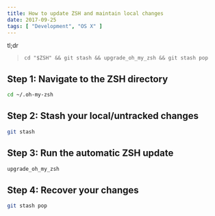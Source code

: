 ```yaml
---
title: How to update ZSH and maintain local changes
date: 2017-09-25
tags: [ "Development", "OS X" ]
---
```


tl;dr

> `cd "$ZSH" && git stash && upgrade_oh_my_zsh && git stash pop`

## **Step 1:** Navigate to the ZSH directory

```sh
cd ~/.oh-my-zsh
```

## **Step 2:** Stash your local/untracked changes

```sh
git stash
```

## **Step 3:** Run the automatic ZSH update

```sh
upgrade_oh_my_zsh
```

## **Step 4:** Recover your changes

```sh
git stash pop
```
